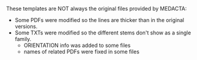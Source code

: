 These templates are NOT always the original files provided by MEDACTA:

* Some PDFs were modified so the lines are thicker than in the original versions.
* Some TXTs were modified so the different stems don't show as a single family.
  * ORIENTATION info was added to some files
  * names of related PDFs were fixed in some files
